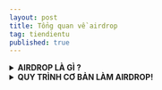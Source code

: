 ```yaml
---
layout: post
title: Tổng quan về airdrop
tag: tiendientu
published: true
---
```


<details><summary><b>AIRDROP LÀ GÌ ?</b></summary>
  <br>
Airdrop đơn giản là nếu mình có tương tác với một dự án, thì nó sẽ thưởng lại chúng ta.
Trong thế giới crypto này thì airdrop được dùng với mục đích quảng cáo dự án, càng nhiều người dùng dự án càng tốt. Đã từng nghe câu "no airdrop no community" ? Đúng rồi đó !

Airdrop có rất nhiều mảng, theo kinh nghiệm của mình thì:

- ***Testnet, raffle (xổ số):*** đa phần là free, nhưng phải làm nhiều nick mới có ăn.

- ***Retroactive:*** tin tưởng dự án, sử dụng dự án, tốn phí trước, và (có thể không) nhận reward sau.

- ***Node, mining:*** chạy node, đào coin, yêu cầu kiến thức và tài chính nhiều hơn.

Các dự án ngày càng gắt gao hơn trong việc lọc cheat, bắt sybil...Nên anh em hãy cân nhắc chọn mảng cho phù hợp và chơi:

- Làm testnet thì phải nhiều ví, bỏ tài nguyên ra để nuôi, tốn công làm, tránh bị bắt cheat (fake IP, fake login...)

- Làm retroactive ngoài các nguy cơ tránh sybil tránh cheat, còn thêm cái tốn tiền.

- Chạy node thì phải thuê VPS, server...Đào coin thì mua máy, tốn điện...Thậm chí chạy node dự án cho đã, tới khi air nó random air.

Tóm lại tất cả đều có rủi ro, airdrop vẫn là một loại hình đầu tư nên đương nhiên có rủi ro. Trong thị trường này những câu hỏi như "kèo đó thơm không ?", "làm bây giờ sau này được gì không ?"....sẽ không có ai dám trả lời cho bạn.

Đó là định kiến mà anh em phải hiểu rõ trước khi làm airdrop, hay đầu tư gì khác.

Kèo tỉ lệ phần trăm an toàn cao là retroactive, vì nó tốn phí, thanh lọc được user.

Ví dụ: kèo SPACE ID với vốn chỉ ~ 10$ 1 ví lại ăn lại 100$, Arbitrum tốn chắc 1-200$ fee nhưng lại ăn lại mấy ngàn đô...
Cũng có những kèo ngon đột xuất, Aptos mint có cái NFT testnet thôi mà húp 2-3k. Arkham ARKM chỉ đăng ký nó thôi cũng ~ 200$.
Hay mới đây Manta và Altlayer, Manta chỉ làm testnet thôi cũng húp 4-500$ (chưa tính làm retro mainnet), còn ALT thì làm free testnet Galxe húp ~ 500$ 1 ví.
Chưa kể những kèo nhỏ lẻ khác.

Anh em hỏi ngay thời điểm này còn kèo gì để làm ?

zkSync thì đã trễ, vị thế xấu. Layerzero, Starknet thì tin đồn ra air, snapshot đã có. Linea thì hụt LXP...

Scroll là một sự lựa chọn có vẻ ngon lành. Scroll là một layer 2, chỉ mới mainnet một thời gian ngắn.
Các kèo stake to earn theo trend ETH Dencun sắp tới như ALT, Eigen, Swell...
</details>


<details><summary><b>QUY TRÌNH CƠ BẢN LÀM AIRDROP!</b></summary>
<br>
1. Chuẩn bị

- PC, laptop ngon tí.

- Bộ tài khoản mạng xã hội: twitter, telegram, discord, facebook, github... Đăng ký bằng một email, số điện thoại duy nhất...để dễ đồng bộ.

- Cài ví MetaMask: các bước cài đặt rất dễ, chỉ chú ý phải lưu lại cụm 12 từ bí mật nhé, quên là thua.

- Đăng ký sàn giao dịch (CEX) => mua token làm phí => rút về ví để làm phí gas.
Mạng nào thì cần phí mạng đó... cái này thì khi lên bài kèo gì đó mình thường ghi chú đầy đủ.

Có nhiều sàn nhưng đa phần mình dùng các sàn sau:

- Binance: https://accounts.binance.com/vi/register?ref=UA34TN0X

- Bybit: https://www.bybitglobal.com/invite?ref=O1YBOZ

Vì sao phải dùng nhiều sàn, vì nhiều token sẽ list nhiều sàn khác nhau. Và dùng nhiều sàn để nạp rút cho nhiều ví, tránh dự án bắt cheat.

2. Sơ lược: về crypto - web3:

Ta có:

- CEX: là sàn tập trung, như Binance, Bybit...

- DEX: là sàn phi tập trung, nằm trên các chain (mạng) thuộc các layer (lớp 1, 2, 3) hiện đa phần là layer 1, 2...

Có các chain gì:

- Layer 1: Ethereum (ETH), Binance Smart Chain (BNB), Avalanche (AVAX), Aptos (APT)...

- Layer 2: Arbitrum (ARB - phí gas ETH), Optimism (OP - phí gas ETH), Zksync ( ??? - phí gas ETH)...

- Các mạng khác: Polygon (MATIC), Fantom (FTM)...

Trong mỗi chain lại có nhiều dự án con, gọi là Dapp, làm về nhiều mảng: swap, trade, lending, NFT, tùm lum tùm la chủ yếu vẽ game để chơi...

Thường các chain hay Dapp trước khi chạy chính thức đều cho làm testnet, chạy thử. Từ đây khái niệm làm testnet sinh ra. Testnet mội thời gian mới ra mainnet (chính thức bào tiền).

Muốn giao dịch onchain, bắt buộc phải tốn một khoản phí nhỏ, gọi là phí gas.
Layer 1 sẽ dùng token của nó làm phí gas, nên khi nó mainnet bắt buộc phải ra token. Mà thường thì khi ra token cũng là lúc nó airdrop cho testnet user.
Layer 2 được gọi là lớp mở rộng của Layer 1, dùng luôn token của mạng chính để làm gas, ví dụ ARB, OP. Nên khi nó mainnet nó không cần ra token làm gì, từ từ đã...

3. Từ đó suy ra quy trình săn retroactive:

- Layer 1:
+ Làm testnet
+ Ra mainnet (bắt buộc phải ra token) > airdrop cho user. Done !

- Layer 2:
+ Ra testnet hành con dân
+ Hành chán, ra mainnet bào phí con dân
+ Bào phí chán, canh thị trường đẹp, ra token => airdrop. Done !

Có thể thấy Arbitrum: ARB; Optimism: OP; Zksync: ???
Quy trình cơ bản trên áp dụng cho cả các Dapp, dự án nhỏ lẻ....
</details>
